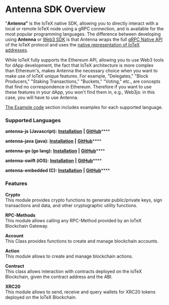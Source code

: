 # Antenna SDK Overview

"**Antenna"** is the IoTeX native SDK, allowing you to directly interact with a local or remote IoTeX node using a gRPC connection, and is available for the most popular programming languages.  The difference between developing using **Antenna** or [Web3 SDK](../ethereum-copmpatibility/web3.js.md) is that Antenna wraps the full [gRPC Native API](../reference/node-core-api-grpc.md) of the IoTeX protocol and uses the [native representation of IoTeX addresses](../basic-concepts/address-conversion.md#iotex-address-format). 

While IoTeX fully supports the Ethereum API, allowing you to use Web3 tools for dApp development, the fact that IoTeX architecture is more complex than Ethereum's, makes Antenna the necessary choice when you want to make use of IoTeX unique features. For example, "Delegates," "Block Producers," "Staking Transactions," "Buckets," "Voting," etc., are concepts that find no correspondence in Ethereum. Therefore if you want to use these features in your dApp, you won't find them in, e.g., Web3js: in this case, you will have to use Antenna.

[The Example code](reference-code/create-an-account.md) section includes examples for each supported language.

### Supported Languages <a id="supported-languages"></a>

**antenna-js \(Javascript\):** [**Installation**](antenna-installation/install-antenna-js.md) **\|** [**GitHub**](https://github.com/iotexproject/iotex-antenna)\*\*\*\*

**antenna-java \(java\):** [**Installation**](antenna-installation/antenna-java.md) **\|** [**GitHub**](https://github.com/iotexproject/iotex-antenna-java)\*\*\*\*

**antenna-go \(go lang\):** [**Installation**](antenna-installation/antenna-go.md) **\|** [**GitHub**](https://github.com/iotexproject/iotex-antenna-go)\*\*\*\*

**antenna-swift \(iOS\):** [**Installation**](antenna-installation/antenna-swift.md) **\|** [**GitHub**](https://github.com/iotexproject/iotex-antenna-swift)\*\*\*\*

**antenna-embedded \(C\):** [**Installation**](antenna-installation/antenna-embedded.md) **\|** [**GitHub**](https://github.com/iotexproject/iotex-antenna-embedded)\*\*\*\*

### Features <a id="features"></a>

**Crypto**  
This module provides crypto functions to generate public/private keys, sign transactions and data, and other cryptographic utility functions.

**RPC-Methods**  
This module allows calling any RPC-Method provided by an IoTeX Blockchain Gateway.

**Account**  
This Class provides functions to create and manage blockchain accounts.

**Action**  
This module allows to create and manage blockchain actions.

**Contract**  
This class allows interaction with contracts deployed on the IoTeX Blockchain, given the contract address and the ABI.

**XRC20**  
This module allows to send, receive and query wallets for XRC20 tokens deployed on the IoTeX Blockchain.

